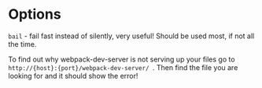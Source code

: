 # Options

`bail` - fail fast instead of silently, very useful! Should be used most, if not all the time.

To find out why webpack-dev-server is not serving up your files go to `http://{host}:{port}/webpack-dev-server/
`. Then find the file you are looking for and it should show the error!
